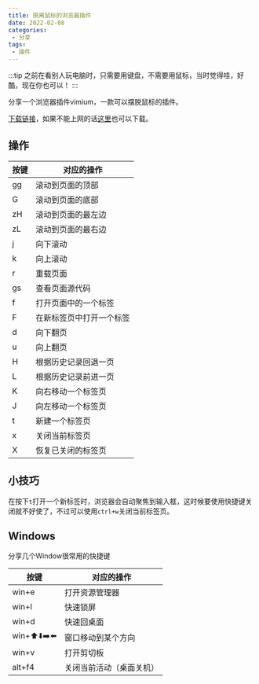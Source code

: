 ```yaml
---
title: 脱离鼠标的浏览器插件
date: 2022-02-08
categories:
 - 分享
tags:
 - 插件
---
```

:::tip
之前在看别人玩电脑时，只需要用键盘，不需要用鼠标，当时觉得哇，好酷，现在你也可以！
:::
<!-- more -->
分享一个浏览器插件vimium，一款可以摆脱鼠标的插件。

[下载链接](https://chrome.google.com/webstore/detail/vimium/dbepggeogbaibhgnhhndojpepiihcmeb?utm_source=chrome-ntp-icon)，如果不能上网的话[这里](https://huajiakeji.com/productivity/2014-12/325.html)也可以下载。
## 操作

| 按键 | 对应的操作 |
| --- | --- |
| gg | 滚动到页面的顶部|
| G| 滚动到页面的底部
| zH | 滚动到页面的最左边 |
| zL | 滚动到页面的最右边 |
| j | 向下滚动 |
| k | 向上滚动 |
| r  | 重载页面  |
| gs | 查看页面源代码 |
| f | 打开页面中的一个标签 |
| F | 在新标签页中打开一个标签 |
| d | 向下翻页 |
| u | 向上翻页 |
| H | 根据历史记录回退一页 |
| L | 根据历史记录前进一页 |
| K | 向右移动一个标签页 |
| J | 向左移动一个标签页 |
| t | 新建一个标签页  |
| x | 关闭当前标签页 |
| X | 恢复已关闭的标签页 |

## 小技巧
在按下`t`打开一个新标签时，浏览器会自动聚焦到输入框，这时候要使用快捷键关闭就不好使了，不过可以使用`ctrl+w`关闭当前标签页。

## Windows

分享几个Window很常用的快捷键

| 按键 | 对应的操作 |
| --- | --- |
| win+e | 打开资源管理器 |
| win+l| 快速锁屏 |
| win+d | 快速回桌面 |
| win+⬆️⬇️➡️⬅️ | 窗口移动到某个方向 |
| win+v| 打开剪切板 |
| alt+f4| 关闭当前活动（桌面关机）|